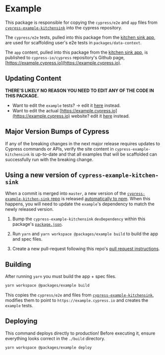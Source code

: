 # Example

This package is responsible for copying the `cypress/e2e` and `app` files from [`cypress-example-kitchensink`](https://github.com/cypress-io/cypress-example-kitchensink) into the cypress repository.

The `cypress/e2e` tests, pulled into this package from the [kitchen sink app](https://github.com/cypress-io/cypress-example-kitchensink), are used for scaffolding user's e2e tests in `packages/data-context`.

The `app` content, pulled into this package from the [kitchen sink app](https://github.com/cypress-io/cypress-example-kitchensink), is published to `cypress-io/cypress` repository's Github page, [https://example.cypress.io](https://example.cypress.io).

## Updating Content

**THERE'S LIKELY NO REASON YOU NEED TO EDIT ANY OF THE CODE IN THIS PACKAGE.**

- Want to edit the `example` tests? -> edit it [here](https://github.com/cypress-io/cypress-example-kitchensink/blob/master/cypress/e2e) instead.
- Want to edit the actual [https://example.cypress.io](https://example.cypress.io) website? edit it [here](https://github.com/cypress-io/cypress-example-kitchensink/tree/master/app) instead.

## Major Version Bumps of Cypress

If any of the breaking changes in the next major release requires updates to Cypress commands or APIs, verify the site content in `cypress-example-kitchensink` is up-to-date and that all examples that will be scaffolded can successfully run with the breaking change.

## Using a new version of `cypress-example-kitchen-sink`

When a commit is merged into `master`, a new version of the [`cypress-example-kitchen-sink` repo](https://github.com/cypress-io/cypress-example-kitchensink/tree/master/cypress/e2e/2-advanced-examples) is released [automatically to npm](https://github.com/cypress-io/cypress-example-kitchensink/blob/master/CONTRIBUTING.md#deployment). When this happens, you will need to update the `example`'s dependency to match the newly released version.

1. Bump the `cypress-example-kitchensink` `devDependency` within this package's [`package.json`](https://github.com/cypress-io/cypress/blob/develop/packages/example/package.json).

2. Run `yarn` and `yarn workspace @packages/example build` to build the app and spec files.

3. Create a new pull-request following this repo's [pull request instructions](CONTRIBUTING.md#pull-requests).

## Building

After running `yarn` you must build the app + spec files.

```bash
yarn workspace @packages/example build
```

This copies the `cypress/e2e` and files from [`cypress-example-kitchensink`](https://github.com/cypress-io/cypress-example-kitchensink), modifies them to point to `https://example.cypress.io` and creates the `example` tests.

## Deploying

This command deploys directly to production! Before executing it, ensure everything looks correct in the `./build` directory.

```bash
yarn workspace @packages/example deploy
```

